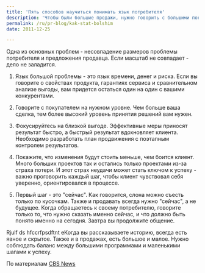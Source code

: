 ```yaml
---
title: 'Пять способов научиться понимать язык потребителя'
description: 'Чтобы были большие продажи, нужно говорить с большими покупателями. А большие покупатели - те, кому нужно решать большие проблемы. Эффективность бизнеса во многом зависит от умения общаться на языке клиента - говорить и понимать на его языке.'
permalink: /ru/pr-blog/kak-stat-bolshim
date: 2011-12-25

---
```


Одна из основных проблем - несовпадение размеров проблемы потребителя и предложения продавца. Если масштаб не совпадает - дело не заладится.

1.	Язык большой проблемы - это язык времени, денег и риска. Если вы говорите о свойствах продукта, гарантиях сервиса и сравнительном анализе выгоды, вам придется остаться один на один с вашими конкурентами.

2.	Говорите с покупателем на нужном уровне. Чем больше ваша сделка, тем более высокий уровень принятия решений вам нужен.

3.	Фокусируйтесь на близкой выгоде. Эффективные меры приносят  результат быстро, а быстрый результат вдохновляет клиента. Необходимо разработать план продвижения с поэтапным контролем результатов.

4.	Покажите, что изменения будут стоить меньше, чем боится клиент. Много больших проектов так и остались только проектами из-за страха потери. И этот страх неудачи может стать ключом к успеху - важно проговорить каждый шаг, чтобы клиент чувствовал себя уверенно, ориентировался в процессе.

5.	Первый шаг - это "сейчас".  Как говорится, слона можно съесть только по кусочкам. Также и продавать всегда нужно "сейчас", а не будущее. Когда обращаетесь к своему потребителю, говорите только то, что нужно сказать именно сейчас, и что должно быть понято именно на сегодня. Завтра вы продолжите общение.

Rjulf ds hfccrfpsdftnt eКогда вы рассказываете историю, всегда есть явное и скрытое. Также и в продажах, есть большое и малое. Нужно соблюдать баланс между большими программами и маленькими шагами к успеху.

По материалам <a href="https://www.cbsnews.com/8301-505183_162-57342506-10391735/land-your-biggest-sale-in-2012-part-3-size-matters/?tag=nl.e808">CBS News</a>

